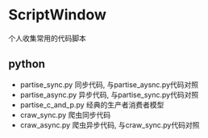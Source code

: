 # ScriptWindow
个人收集常用的代码脚本
## python
- partise_sync.py  同步代码, 与partise_aysnc.py代码对照
- partise_async.py  异步代码, 与partise_sync.py代码对照
- partise_c_and_p.py 经典的生产者消费者模型
- craw_sync.py  爬虫同步代码
- craw_async.py  爬虫异步代码, 与craw_sync.py代码对照